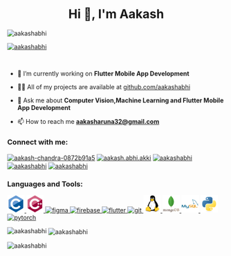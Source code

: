 <h1 align="center">Hi 👋, I'm Aakash</h1>
<p align="left"> <img src="https://komarev.com/ghpvc/?username=aakashabhi&label=Profile%20views&color=0e75b6&style=flat" alt="aakashabhi" /> </p>

<p align="left"> <a href="https://github.com/ryo-ma/github-profile-trophy"><img src="https://github-profile-trophy.vercel.app/?username=aakashabhi" alt="aakashabhi" /></a> </p>

<p align="left"> <a href="https://twitter.com/" target="blank"><img src="https://img.shields.io/twitter/follow/?logo=twitter&style=for-the-badge" alt="" /></a> </p>

- 🔭 I’m currently working on **Flutter Mobile App Development**

- 👨‍💻 All of my projects are available at [github.com/aakashabhi](github.com/aakashabhi)

- 💬 Ask me about **Computer Vision,Machine Learning and Flutter Mobile App Development**

- 📫 How to reach me **aakasharuna32@gmail.com**

<h3 align="left">Connect with me:</h3>
<p align="left">
<a href="https://linkedin.com/in/aakash-chandra-0872b91a5" target="blank"><img align="center" src="https://raw.githubusercontent.com/rahuldkjain/github-profile-readme-generator/master/src/images/icons/Social/linked-in-alt.svg" alt="aakash-chandra-0872b91a5" height="30" width="40" /></a>
<a href="https://instagram.com/aakash.abhi.akki" target="blank"><img align="center" src="https://raw.githubusercontent.com/rahuldkjain/github-profile-readme-generator/master/src/images/icons/Social/instagram.svg" alt="aakash.abhi.akki" height="30" width="40" /></a>
<a href="https://www.codechef.com/users/aakashabhi" target="blank"><img align="center" src="https://cdn.jsdelivr.net/npm/simple-icons@3.1.0/icons/codechef.svg" alt="aakashabhi" height="30" width="40" /></a>
<a href="https://www.hackerrank.com/aakashabhi" target="blank"><img align="center" src="https://raw.githubusercontent.com/rahuldkjain/github-profile-readme-generator/master/src/images/icons/Social/hackerrank.svg" alt="aakashabhi" height="30" width="40" /></a>
<a href="https://auth.geeksforgeeks.org/user/aakashabhi" target="blank"><img align="center" src="https://raw.githubusercontent.com/rahuldkjain/github-profile-readme-generator/master/src/images/icons/Social/geeks-for-geeks.svg" alt="aakashabhi" height="30" width="40" /></a>
</p>

<h3 align="left">Languages and Tools:</h3>
<p align="left"> <a href="https://www.cprogramming.com/" target="_blank"> <img src="https://raw.githubusercontent.com/devicons/devicon/master/icons/c/c-original.svg" alt="c" width="40" height="40"/> </a> <a href="https://www.w3schools.com/cpp/" target="_blank"> <img src="https://raw.githubusercontent.com/devicons/devicon/master/icons/cplusplus/cplusplus-original.svg" alt="cplusplus" width="40" height="40"/> </a> <a href="https://www.figma.com/" target="_blank"> <img src="https://www.vectorlogo.zone/logos/figma/figma-icon.svg" alt="figma" width="40" height="40"/> </a> <a href="https://firebase.google.com/" target="_blank"> <img src="https://www.vectorlogo.zone/logos/firebase/firebase-icon.svg" alt="firebase" width="40" height="40"/> </a> <a href="https://flutter.dev" target="_blank"> <img src="https://www.vectorlogo.zone/logos/flutterio/flutterio-icon.svg" alt="flutter" width="40" height="40"/> </a> <a href="https://git-scm.com/" target="_blank"> <img src="https://www.vectorlogo.zone/logos/git-scm/git-scm-icon.svg" alt="git" width="40" height="40"/> </a> <a href="https://www.linux.org/" target="_blank"> <img src="https://raw.githubusercontent.com/devicons/devicon/master/icons/linux/linux-original.svg" alt="linux" width="40" height="40"/> </a> <a href="https://www.mongodb.com/" target="_blank"> <img src="https://raw.githubusercontent.com/devicons/devicon/master/icons/mongodb/mongodb-original-wordmark.svg" alt="mongodb" width="40" height="40"/> </a> <a href="https://www.mysql.com/" target="_blank"> <img src="https://raw.githubusercontent.com/devicons/devicon/master/icons/mysql/mysql-original-wordmark.svg" alt="mysql" width="40" height="40"/> </a> <a href="https://www.python.org" target="_blank"> <img src="https://raw.githubusercontent.com/devicons/devicon/master/icons/python/python-original.svg" alt="python" width="40" height="40"/> </a> <a href="https://pytorch.org/" target="_blank"> <img src="https://www.vectorlogo.zone/logos/pytorch/pytorch-icon.svg" alt="pytorch" width="40" height="40"/> </a> </p>

<p><img align="left" src="https://github-readme-stats.vercel.app/api/top-langs?username=aakashabhi&show_icons=true&locale=en&layout=compact" alt="aakashabhi" /></p>

<p>&nbsp;<img align="center" src="https://github-readme-stats.vercel.app/api?username=aakashabhi&show_icons=true&locale=en" alt="aakashabhi" /></p>

<p><img align="center" src="https://github-readme-streak-stats.herokuapp.com/?user=aakashabhi&" alt="aakashabhi" /></p>

